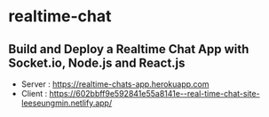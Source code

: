 # realtime-chat

## Build and Deploy a Realtime Chat App with Socket.io, Node.js and React.js
 

- Server : https://realtime-chats-app.herokuapp.com
- Client : https://602bbff9e592841e55a8141e--real-time-chat-site-leeseungmin.netlify.app/

